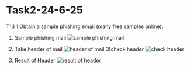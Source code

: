 # Task2-24-6-25
T1.1 1.Obtain a sample phishing email (many free samples online).
1) Sample phishing mail
   ![sample phishing mail](https://github.com/user-attachments/assets/578a0bb4-8d85-493f-b4de-06b65ae57300)

2) Take header of mail
   ![header of mail](https://github.com/user-attachments/assets/ade14928-d5de-479c-a746-9dbac906dcb3)
3)check header
![check header](https://github.com/user-attachments/assets/199e369a-1aa2-4b65-82f3-c75a6613d92d)

4) Result of Header
   ![result of header](https://github.com/user-attachments/assets/77a1fce9-aaf2-4558-9938-55f1d367311e)

